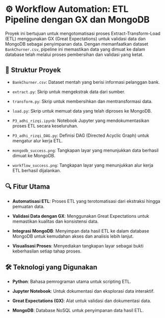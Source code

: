 # ⚙️ Workflow Automation: ETL Pipeline dengan GX dan MongoDB

Proyek ini bertujuan untuk mengotomatisasi proses Extract-Transform-Load (ETL) menggunakan GX (Great Expectations) untuk validasi data dan MongoDB sebagai penyimpanan data. Dengan memanfaatkan dataset `BankChurner.csv`, pipeline ini memastikan data yang dimuat ke dalam database telah melalui proses pembersihan dan validasi yang ketat.​

## 📁 Struktur Proyek

- `BankChurner.csv`: Dataset mentah yang berisi informasi pelanggan bank.

- `extract.py`: Skrip untuk mengekstrak data dari sumber.

- `transform.py`: Skrip untuk membersihkan dan mentransformasi data.

- `load.py`: Skrip untuk memuat data yang telah diproses ke MongoDB.

- `P3_adhi_rizqi.ipynb`: Notebook Jupyter yang mendokumentasikan proses ETL secara keseluruhan.

- `P3_adhi_rizqi_DAG.py`: Definisi DAG (Directed Acyclic Graph) untuk mengatur alur kerja ETL.

- `mongodb_success.png`: Tangkapan layar yang menunjukkan data berhasil dimuat ke MongoDB.

- `workflow_success.png`: Tangkapan layar yang menunjukkan alur kerja ETL berhasil dijalankan.​

## 🔍 Fitur Utama

- **Automatisasi ETL**: Proses ETL yang terotomatisasi dari ekstraksi hingga pemuatan data.

- **Validasi Data dengan GX**: Menggunakan Great Expectations untuk memastikan kualitas dan konsistensi data.

- **Integrasi MongoDB**: Menyimpan data hasil ETL ke dalam database MongoDB untuk kemudahan akses dan analisis lebih lanjut.

- **Visualisasi Proses**: Menyediakan tangkapan layar sebagai bukti keberhasilan setiap tahap proses.​

## 🛠️ Teknologi yang Digunakan

- **Python**: Bahasa pemrograman utama untuk scripting ETL.

- **Jupyter Notebook**: Untuk dokumentasi dan eksplorasi data interaktif.

- **Great Expectations (GX)**: Alat untuk validasi dan dokumentasi data.

- **MongoDB**: Database NoSQL untuk penyimpanan data hasil ETL.
